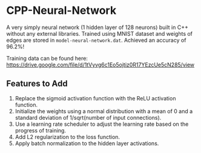 # CPP-Neural-Network

A very simply neural network (1 hidden layer of 128 neurons) built in C++ without any external libraries. Trained using MNIST dataset and weights of edges are stored in `model-neural-network.dat`. Achieved an accuracy of 96.2%! 

Training data can be found here: https://drive.google.com/file/d/1tVyvg6c1Eo5ojtiz0R17YEzcUe5cN285/view

## Features to Add
  1. Replace the sigmoid activation function with the ReLU activation function.
  2. Initialize the weights using a normal distribution with a mean of 0 and a standard deviation of 1/sqrt(number of input connections).
  3. Use a learning rate scheduler to adjust the learning rate based on the progress of training.
  4. Add L2 regularization to the loss function.
  5. Apply batch normalization to the hidden layer activations.
